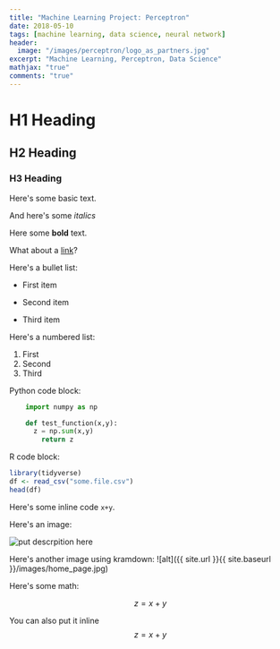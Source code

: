 ```yaml
---
title: "Machine Learning Project: Perceptron"
date: 2018-05-10
tags: [machine learning, data science, neural network]
header:
  image: "/images/perceptron/logo_as_partners.jpg"
excerpt: "Machine Learning, Perceptron, Data Science"
mathjax: "true"
comments: "true"
---
```


# H1 Heading

## H2 Heading

### H3 Heading

Here's some basic text.

And here's some *italics*

Here some **bold** text.

What about a [link](https://github.com/andresalerno)?

Here's a bullet list:

* First item
+ Second item
- Third item

Here's a numbered list:

1. First
2. Second
3. Third

Python code block:
```python
    import numpy as np

    def test_function(x,y):
      z = np.sum(x,y)
        return z
```

R code block:
```r
library(tidyverse)
df <- read_csv("some.file.csv")
head(df)
```

Here's some inline code `x+y`.

Here's an image:

<img src="{{ site.url }}{{ site.baseurl }}/images/home_page.jpg" alt="put descrpition here">

Here's another image using kramdown:
![alt]({{ site.url }}{{ site.baseurl }}/images/home_page.jpg)

Here's some math:

$$z=x+y$$

You can also put it inline $$z=x+y$$
